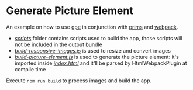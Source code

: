 # Generate Picture Element

An example on how to use [gpe](https://github.com/pldg/gpe) in conjunction with [prims](https://github.com/pldg/prims) and [webpack](https://webpack.js.org).

- [*scripts*](scripts/) folder contains scripts used to build the app, those scripts will not be included in the output bundle
- [*build-responsive-images.js*](build/responsive-images.js) is used to resize and convert images
- [*build-picture-element.js*](build/picture-element.js) is used to generate the picture element: it's imported inside [*index.html*](src/index.html) and it'll be parsed by HtmlWebpackPlugin at compile time

Execute `npm run build` to process images and build the app.
